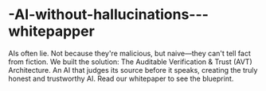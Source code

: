 # -AI-without-hallucinations---whitepapper
AIs often lie. Not because they're malicious, but naive—they can't tell fact from fiction. We built the solution: The Auditable Verification &amp; Trust (AVT) Architecture. An AI that judges its source before it speaks, creating the truly honest and trustworthy AI. Read our whitepaper to see the blueprint.
